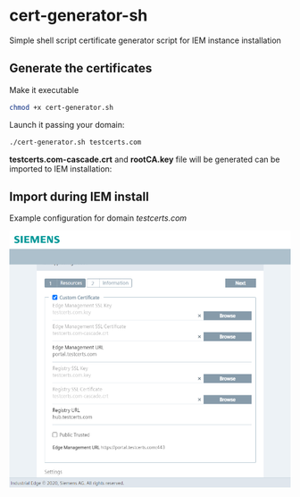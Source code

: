 # cert-generator-sh
Simple shell script certificate generator script for IEM instance installation

## Generate the certificates

Make it executable
```bash
chmod +x cert-generator.sh
```

Launch it passing your domain:
```bash
./cert-generator.sh testcerts.com
```

**testcerts.com-cascade.crt** and **rootCA.key** file will be generated can be imported to IEM installation:


## Import during IEM install

Example configuration for domain *testcerts.com*  

![Alt text](docs/testcerts.png?raw=true "IEM configuration")
